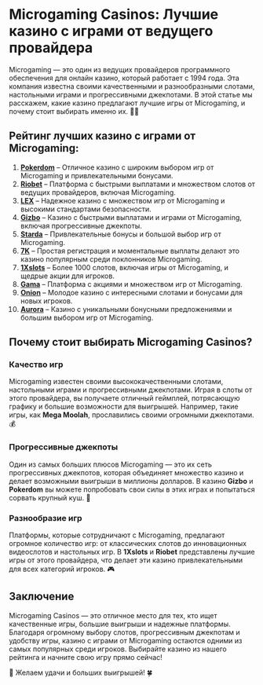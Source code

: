 # Microgaming Casinos: Лучшие казино с играми от ведущего провайдера

Microgaming — это один из ведущих провайдеров программного обеспечения для онлайн казино, который работает с 1994 года. Эта компания известна своими качественными и разнообразными слотами, настольными играми и прогрессивными джекпотами. В этой статье мы расскажем, какие казино предлагают лучшие игры от Microgaming, и почему стоит выбирать именно их. 🎰💎

## Рейтинг лучших казино с играми от Microgaming:

1. **[Pokerdom](https://brandplay.link/4k77v2yx)** – Отличное казино с широким выбором игр от Microgaming и привлекательными бонусами.
2. **[Riobet](https://brandplay.link/7xBLTPyj)** – Платформа с быстрыми выплатами и множеством слотов от ведущих провайдеров, включая Microgaming.
3. **[LEX](https://brandplay.link/zW4hdDFV)** – Надежное казино с множеством игр от Microgaming и высокими стандартами безопасности.
4. **[Gizbo](https://brandplay.link/bprXw4YV)** – Казино с быстрыми выплатами и играми от Microgaming, включая прогрессивные джекпоты.
5. **[Starda](https://brandplay.link/fB7xwRFL)** – Привлекательные бонусы и большой выбор игр от Microgaming.
6. **[7K](https://brandplay.link/BvQyFShp)** – Простая регистрация и моментальные выплаты делают это казино популярным среди поклонников Microgaming.
7. **[1Xslots](https://brandplay.link/hSB1khtr)** – Более 1000 слотов, включая игры от Microgaming, и щедрые акции для игроков.
8. **[Gama](https://brandplay.link/j6NMKsDz)** – Платформа с акциями и множеством игр от Microgaming.
9. **[Onion](https://brandplay.link/zBGRVpQ9)** – Молодое казино с интересными слотами и бонусами для новых игроков.
10. **[Aurora](https://10trafic-stat2.com/click/668546556bcc6313411604bd/6766/13032/subaccount)** – Казино с уникальными бонусными предложениями и большим выбором игр от Microgaming.

## Почему стоит выбирать Microgaming Casinos?

### Качество игр

Microgaming известен своими высококачественными слотами, настольными играми и прогрессивными джекпотами. Играя в слоты от этого провайдера, вы получаете отличный геймплей, потрясающую графику и большие возможности для выигрышей. Например, такие игры, как **Mega Moolah**, прославились своими огромными джекпотами. 💰

### Прогрессивные джекпоты

Один из самых больших плюсов Microgaming — это их сеть прогрессивных джекпотов, которая объединяет множество казино и делает возможными выигрыши в миллионы долларов. В казино **Gizbo** и **Pokerdom** вы можете попробовать свои силы в этих играх и попытаться сорвать крупный куш. 💸

### Разнообразие игр

Платформы, которые сотрудничают с Microgaming, предлагают огромное количество игр: от классических слотов до инновационных видеослотов и настольных игр. В **1Xslots** и **Riobet** представлены лучшие игры от этого провайдера, что делает эти казино привлекательными для всех категорий игроков. 🎮

## Заключение

Microgaming Casinos — это отличное место для тех, кто ищет качественные игры, большие выигрыши и надежные платформы. Благодаря огромному выбору слотов, прогрессивным джекпотам и удобству игры, казино с играми от Microgaming остаются одними из самых популярных среди игроков. Выбирайте казино из нашего рейтинга и начните свою игру прямо сейчас!

🎰 Желаем удачи и больших выигрышей! 🍀
